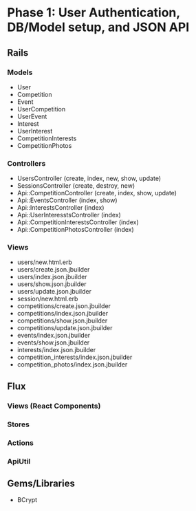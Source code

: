 # Phase 1: User Authentication, DB/Model setup, and JSON API

## Rails
### Models
* User
* Competition
* Event
* UserCompetition
* UserEvent
* Interest
* UserInterest
* CompetitionInterests
* CompetitionPhotos

### Controllers
* UsersController (create, index, new, show, update)
* SessionsController (create, destroy, new)
* Api::CompetitionController (create, index, show, update)
* Api::EventsController (index, show)
* Api::InterestsController (index)
* Api::UserInteresstsController (index)
* Api::CompetitionInterestsController (index)
* Api::CompetitionPhotosController (index)

### Views
* users/new.html.erb
* users/create.json.jbuilder
* users/index.json.jbuilder
* users/show.json.jbuilder
* users/update.json.jbuilder
* session/new.html.erb
* competitions/create.json.jbuilder
* competitions/index.json.jbuilder
* competitions/show.json.jbuilder
* competitions/update.json.jbuilder
* events/index.json.jbuilder
* events/show.json.jbuilder
* interests/index.json.jbuilder
* competition_interests/index.json.jbuilder
* competition_photos/index.json.jbuilder

## Flux
### Views (React Components)

### Stores

### Actions

### ApiUtil

## Gems/Libraries
* BCrypt
